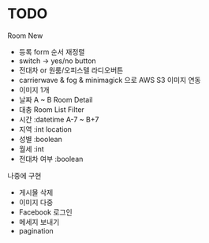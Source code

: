 # TODO
Room New
- 등록 form 순서 재정렬
- switch -> yes/no button
- 전대차 or 원룸/오피스텔 라디오버튼
- carrierwave & fog & minimagick 으로 AWS S3 이미지 연동
- 이미지 1개
- 날짜 A ~ B
Room Detail
- 대충
Room List Filter
- 시간 :datetime A-7 ~ B+7
- 지역 :int location
- 성별 :boolean 
- 월세 :int
- 전대차 여부 :boolean

나중에 구현
- 게시물 삭제
- 이미지 다중
- Facebook 로그인
- 메세지 보내기
- pagination